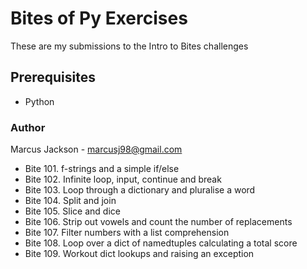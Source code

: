 # Bites of Py Exercises

These are my submissions to the Intro to Bites challenges

## Prerequisites
- Python

### Author
Marcus Jackson - marcusj98@gmail.com

- Bite 101. f-strings and a simple if/else  
- Bite 102. Infinite loop, input, continue and break
- Bite 103. Loop through a dictionary and pluralise a word
- Bite 104. Split and join
- Bite 105. Slice and dice
- Bite 106. Strip out vowels and count the number of replacements
- Bite 107. Filter numbers with a list comprehension
- Bite 108. Loop over a dict of namedtuples calculating a total score
- Bite 109. Workout dict lookups and raising an exception
